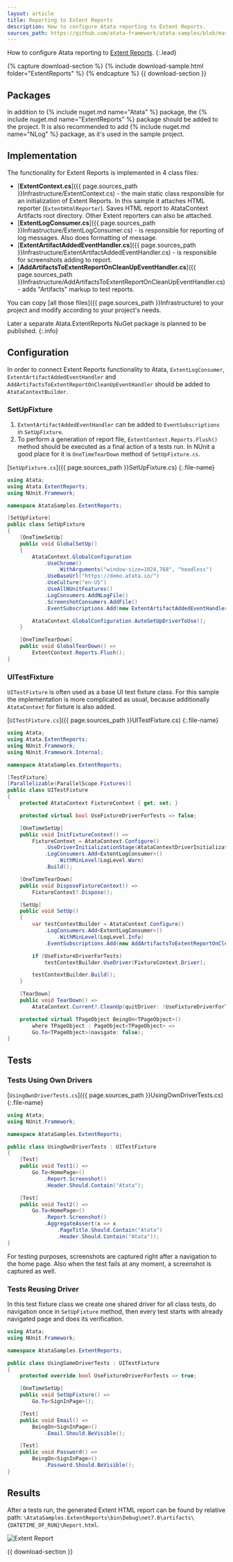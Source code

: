 ```yaml
---
layout: article
title: Reporting to Extent Reports
description: How to configure Atata reporting to Extent Reports.
sources_path: https://github.com/atata-framework/atata-samples/blob/master/ExtentReports/AtataSamples.ExtentReports/
---
```


How to configure Atata reporting to [Extent Reports](https://extentreports.com/).
{:.lead}

{% capture download-section %}
{% include download-sample.html folder="ExtentReports" %}
{% endcapture %}
{{ download-section }}

## Packages

In addition to {% include nuget.md name="Atata" %} package,
the {% include nuget.md name="ExtentReports" %} package should be added to the project.
It is also recommended to add {% include nuget.md name="NLog" %} package,
as it's used in the sample project.

## Implementation

The functionality for Extent Reports is implemented in 4 class files:

- [**ExtentContext.cs**]({{ page.sources_path }}Infrastructure/ExtentContext.cs) -
  the main static class responsible for an initialization of Extent Reports.
  In this sample it attaches HTML reporter (`ExtentHtmlReporter`).
  Saves HTML report to AtataContext Artifacts root directory.
  Other Extent reporters can also be attached.
- [**ExtentLogConsumer.cs**]({{ page.sources_path }}Infrastructure/ExtentLogConsumer.cs) -
  is responsible for reporting of log messages.
  Also does formatting of message.
- [**ExtentArtifactAddedEventHandler.cs**]({{ page.sources_path }}Infrastructure/ExtentArtifactAddedEventHandler.cs) -
  is responsible for screenshots adding to report.
- [**AddArtifactsToExtentReportOnCleanUpEventHandler.cs**]({{ page.sources_path }}Infrastructure/AddArtifactsToExtentReportOnCleanUpEventHandler.cs) -
  adds "Artifacts" markup to test reports.

You can copy [all those files]({{ page.sources_path }}Infrastructure) to your project and modify according to your project's needs.

Later a separate Atata.ExtentReports NuGet package is planned to be published.
{:.info}

## Configuration

In order to connect Extent Reports functionality to Atata,
`ExtentLogConsumer`, `ExtentArtifactAddedEventHandler` and `AddArtifactsToExtentReportOnCleanUpEventHandler` should be added to `AtataContextBuilder`.

### SetUpFixture

1. `ExtentArtifactAddedEventHandler` can be added to `EventSubscriptions` in `SetUpFixture`.
1. To perform a generation of report file, `ExtentContext.Reports.Flush()` method should be executed
   as a final action of a tests run.
   In NUnit a good place for it is `OneTimeTearDown` method of `SetUpFixture.cs`.

[`SetUpFixture.cs`]({{ page.sources_path }}SetUpFixture.cs)
{:.file-name}

```cs
using Atata;
using Atata.ExtentReports;
using NUnit.Framework;

namespace AtataSamples.ExtentReports;

[SetUpFixture]
public class SetUpFixture
{
    [OneTimeSetUp]
    public void GlobalSetUp()
    {
        AtataContext.GlobalConfiguration
            .UseChrome()
                .WithArguments("window-size=1024,768", "headless")
            .UseBaseUrl("https://demo.atata.io/")
            .UseCulture("en-US")
            .UseAllNUnitFeatures()
            .LogConsumers.AddNLogFile()
            .ScreenshotConsumers.AddFile()
            .EventSubscriptions.Add(new ExtentArtifactAddedEventHandler());

        AtataContext.GlobalConfiguration.AutoSetUpDriverToUse();
    }

    [OneTimeTearDown]
    public void GlobalTearDown() =>
        ExtentContext.Reports.Flush();
}
```

### UITestFixture

`UITestFixture` is often used as a base UI test fixture class.
For this sample the implementation is more complicated as usual,
because additionally `AtataContext` for fixture is also added.

[`UITestFixture.cs`]({{ page.sources_path }}UITestFixture.cs)
{:.file-name}

```cs
using Atata;
using Atata.ExtentReports;
using NUnit.Framework;
using NUnit.Framework.Internal;

namespace AtataSamples.ExtentReports;

[TestFixture]
[Parallelizable(ParallelScope.Fixtures)]
public class UITestFixture
{
    protected AtataContext FixtureContext { get; set; }

    protected virtual bool UseFixtureDriverForTests => false;

    [OneTimeSetUp]
    public void InitFixtureContext() =>
        FixtureContext = AtataContext.Configure()
            .UseDriverInitializationStage(AtataContextDriverInitializationStage.OnDemand)
            .LogConsumers.Add<ExtentLogConsumer>()
                .WithMinLevel(LogLevel.Warn)
            .Build();

    [OneTimeTearDown]
    public void DisposeFixtureContext() =>
        FixtureContext?.Dispose();

    [SetUp]
    public void SetUp()
    {
        var testContextBuilder = AtataContext.Configure()
            .LogConsumers.Add<ExtentLogConsumer>()
                .WithMinLevel(LogLevel.Info)
            .EventSubscriptions.Add(new AddArtifactsToExtentReportOnCleanUpEventHandler());

        if (UseFixtureDriverForTests)
            testContextBuilder.UseDriver(FixtureContext.Driver);

        testContextBuilder.Build();
    }

    [TearDown]
    public void TearDown() =>
        AtataContext.Current?.CleanUp(quitDriver: !UseFixtureDriverForTests);

    protected virtual TPageObject BeingOn<TPageObject>()
        where TPageObject : PageObject<TPageObject> =>
        Go.To<TPageObject>(navigate: false);
}
```

## Tests

### Tests Using Own Drivers

[`UsingOwnDriverTests.cs`]({{ page.sources_path }}UsingOwnDriverTests.cs)
{:.file-name}

```cs
using Atata;
using NUnit.Framework;

namespace AtataSamples.ExtentReports;

public class UsingOwnDriverTests : UITestFixture
{
    [Test]
    public void Test1() =>
        Go.To<HomePage>()
            .Report.Screenshot()
            .Header.Should.Contain("Atata");

    [Test]
    public void Test2() =>
        Go.To<HomePage>()
            .Report.Screenshot()
            .AggregateAssert(x => x
                .PageTitle.Should.Contain("Atata")
                .Header.Should.Contain("Atata"));
}
```

For testing purposes, screenshots are captured right after a navigation to the home page.
Also when the test fails at any moment, a screenshot is captured as well.

### Tests Reusing Driver

In this test fixture class we create one shared driver for all class tests,
do navigation once in `SetUpFixture` method,
then every test starts with already navigated page
and does its verification.

```cs
using Atata;
using NUnit.Framework;

namespace AtataSamples.ExtentReports;

public class UsingSameDriverTests : UITestFixture
{
    protected override bool UseFixtureDriverForTests => true;

    [OneTimeSetUp]
    public void SetUpFixture() =>
        Go.To<SignInPage>();

    [Test]
    public void Email() =>
        BeingOn<SignInPage>()
            .Email.Should.BeVisible();

    [Test]
    public void Password() =>
        BeingOn<SignInPage>()
            .Password.Should.BeVisible();
}
```

## Results

After a tests run, the generated Extent HTML report can be found by relative path:
`\AtataSamples.ExtentReports\bin\Debug\net7.0\artifacts\{DATETIME_OF_RUN}\Report.html`.

![Extent Report](report.png?v3)

{{ download-section }}